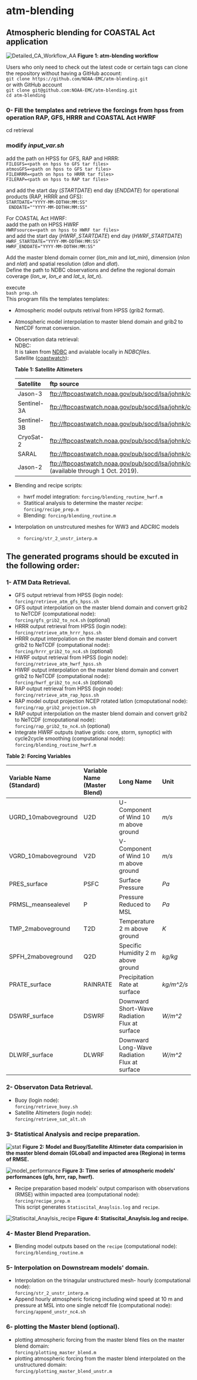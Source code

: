 # atm-blending
## Atmospheric blending for COASTAL Act application

![Detailed_CA_Workflow_AA](https://user-images.githubusercontent.com/37336972/131204897-d1dcc193-313d-4591-8288-65473263e514.png)
**Figure 1: atm-blending workflow**

Users who only need to check out the latest code or certain tags can clone the repository without having a GitHub account:   
`git clone https://github.com/NOAA-EMC/atm-blending.git`   
or with GitHub account   
`git clone git@github.com:NOAA-EMC/atm-blending.git`     
`cd atm-blending`      
      

### 0- Fill the templates and retrieve the forcings from hpss from operation RAP, GFS, HRRR and COASTAL Act HWRF 
cd retrieval   
### modify _input_var.sh_
add the path on HPSS for GFS, RAP and HRRR:   
`FILEGFS=<path on hpss to GFS tar files>`   
`atmosGFS=<path on hpss to GFS tar files>`   
`FILEHRRR=<path on hpss to HRRR tar files>`   
`FILERAP=<path on hpss to RAP tar files>`   

and add the start day (_STARTDATE_) end day (_ENDDATE_) for operational products (RAP, HRRR and GFS):    
`STARTDATE="YYYY-MM-DDTHH:MM:SS"`    
` ENDDATE=""YYYY-MM-DDTHH:MM:SS"`  


For COASTAL Act HWRF:   
aadd the path on HPSS HWRF   
`HWRFsource=<path on hpss to HWRF tar files>`   
 and add the start day (_HWRF_STARTDATE_) end day (_HWRF_STARTDATE_)    
`HWRF_STARTDATE="YYYY-MM-DDTHH:MM:SS"`   
`HWRF_ENDDATE="YYYY-MM-DDTHH:MM:SS"`   

Add the master blend domain corner (_lon_min_ and _lat_min_),  dimension (_nlon_ and _nlat_) and spatial resolution (_dlon_ and _dlat_).     
Define the path to NDBC observations and define the regional domain coverage (_lon_w_, _lon_e_ and _lat_s_, _lat_n_).     
     

 execute   
`bash prep.sh`   
This program fills the templates templates:     
- Atmospheric model outputs retrival from HPSS (grib2 format).    
- Atmospheric model interpolation to master blend domain and grib2 to NetCDF format conversion.    
- Observation data retrieval:    
   NDBC:     
   It is taken from [NDBC](https://dods.ndbc.noaa.gov/) and avialable locally in _NDBCfiles_.     
   Satellite ([coastwatch](https://coastwatch.noaa.gov/cw/satellite-data-products/sea-surface-height/along-track.html)):     
   
    **Table 1: Satellite Altimeters**
 
   | Satellite | ftp source |
   | :------------- | :-----------------------------| 
   | Jason-3 | ftp://ftpcoastwatch.noaa.gov/pub/socd/lsa/johnk/coastwatch/j3 |     
   | Sentinel-3A | ftp://ftpcoastwatch.noaa.gov/pub/socd/lsa/johnk/coastwatch/3a |      
   | Sentinel-3B | ftp://ftpcoastwatch.noaa.gov/pub/socd/lsa/johnk/coastwatch/3b |     
   | CryoSat-2 | ftp://ftpcoastwatch.noaa.gov/pub/socd/lsa/johnk/coastwatch/c2 |     
   | SARAL | ftp://ftpcoastwatch.noaa.gov/pub/socd/lsa/johnk/coastwatch/sa |     
   | Jason-2 | ftp://ftpcoastwatch.noaa.gov/pub/socd/lsa/johnk/coastwatch/j2 (available through 1 Oct. 2019). |      
           
- Blending and recipe scripts:
   - hwrf model integration: `forcing/blending_routine_hwrf.m`    
   - Statitical analysis to determine the master _recipe_: `forcing/recipe_prep.m`   
   - Blending: `forcing/blending_routine.m`      
- Interpolation on unstrcutured meshes for WW3 and ADCRIC models
   - `forcing/str_2_unstr_interp.m`     
 
## The generated programs should be excuted  in the following order:    
### 1- ATM Data Retrieval. 
- GFS output retrieval from HPSS (login node):       
 `forcing/retrieve_atm_gfs_hpss.sh`      
- GFS output interpolation on the master blend domain and convert grib2 to NeTCDF (computational node):       
 `forcing/gfs_grib2_to_nc4.sh` (optional)      
- HRRR output retrieval from HPSS (login node):       
 `forcing/retrieve_atm_hrrr_hpss.sh`      
- HRRR output interpolation on the master blend domain and convert grib2 to NeTCDF (computational node):       
 `forcing/hrrr_grib2_to_nc4.sh` (optional)      
- HWRF output retrieval from HPSS (login node):       
 `forcing/retrieve_atm_hwrf_hpss.sh`      
- HWRF output interpolation on the master blend domain and convert grib2 to NeTCDF (computational node):       
 `forcing/hwrf_grib2_to_nc4.sh` (optional)      
- RAP output retrieval from HPSS (login node):       
 `forcing/retrieve_atm_rap_hpss.sh`      
- RAP model output projection NCEP rotated latlon (cmoputational node):     
 `forcing/rap_grib2_projection.sh`      
- RAP output interpolation on the master blend domain and convert grib2 to NeTCDF (cmoputational node):       
 `forcing/rap_grib2_to_nc4.sh` (optional)    
- Integrate HWRF outputs (native grids: core, storm, synoptic) with cycle2cycle smoothing (computational node):       
 `forcing/blending_routine_hwrf.m`      
 
 **Table 2: Forcing Variables**
 
 | Variable Name (Standard) | Variable Name (Master Blend) | Long Name | Unit |
| :------------- | :-----------------------------| :------------------------- | :------------|
| UGRD_10maboveground | U2D | U-Component of Wind 10 m above ground | _m/s_ |
| VGRD_10maboveground | V2D | V-Component of Wind 10 m above ground | _m/s_ |
| PRES_surface | PSFC | Surface Pressure | _Pa_ |
| PRMSL_meansealevel | P | Pressure Reduced to MSL | _Pa_ |
| TMP_2maboveground | T2D | Temperature 2 m above ground | _K_ |
| SPFH_2maboveground | Q2D | Specific Humidity 2 m above ground | _kg/kg_ |
| PRATE_surface | RAINRATE | Precipitation Rate at surface | _kg/m^2/s_ |
| DSWRF_surface | DSWRF | Downward Short-Wave Radiation Flux at surface | _W/m^2_ |
| DLWRF_surface | DLWRF | Downward Long-Wave Radiation Flux at surface | _W/m^2_ |



### 2- Observaton Data Retrieval.      
- Buoy (login node):       
 `forcing/retrieve_buoy.sh`      
- Satellite Altimeters (login node):      
 `forcing/retrieve_sat_alt.sh`      
### 3- Statistical Analysis and recipe preparation.   

![stat](https://user-images.githubusercontent.com/37336972/131204538-ec5bc597-4510-48ff-8452-030b0f5f42e6.png)
**Figure 2: Model and Buoy/Satellite Altimeter data comparision in the master blend domain (GLobal) and impacted area (Regiona) in terms of RMSE.**

![model_performance](https://user-images.githubusercontent.com/37336972/131237669-2c8ba6cc-e187-44e5-b2ef-182f0aec2e3c.png)
**Figure 3: Time series of atmospheric models' performances (gfs, hrrr, rap, hwrf).**

- Recipe preparation based models' output comparison with observations (RMSE) within impacted area (computational node):        
 `forcing/recipe_prep.m`    
 This script generates `Statiscital_Anaylsis.log` and `recipe`.     

![Statiscital_Anaylsis_recipe](https://user-images.githubusercontent.com/37336972/131205620-41e8ac86-e6f5-4a85-8564-ff28ac97654f.png)
**Figure 4: Statiscital_Anaylsis.log and recipe.**

### 4- Master Blend Preparation.      
- Blending model outputs based on the `recipe` (computational node):    
 `forcing/blending_routine.m`      
### 5- Interpolation on Downstream models' domain.      
- Interpolation on the trinagular unstructured mesh- hourly (computational node):      
 `forcing/str_2_unstr_interp.m`      
 - Append hourly atmospheric foricng including wind speed at 10 m and pressure at MSL into one single netcdf file (computational node):      
 `forcing/append_unstr_nc4.sh`      
### 6- plotting the Master blend (optional).    
- plotting atmospheric forcing from the master blend files on the master blend domain:      
 `forcing/plotting_master_blend.m`    
- plotting atmospheric forcing from the master blend interpolated on the unstructured domain:      
 `forcing/plotting_master_blend_unstr.m`     
